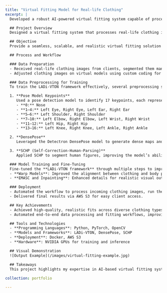 ```yaml
---
title: "Virtual Fitting Model for Real-life Clothing"
excerpt: |
  Developed a robust AI-powered virtual fitting system capable of processing real-life clothing images, generating high-quality virtual try-ons, and delivering realistic visuals.

  ## Project Overview
  Designed a virtual fitting system that processes real-life clothing images and generates realistic visualizations of clothing on virtual models, leveraging advanced AI and computer vision techniques.

  ## Objective
  Provide a seamless, scalable, and realistic virtual fitting solution for clients using cutting-edge computer vision and generative AI models.

  ## Process and Workflow

  ### Data Preparation
  - Received real-life clothing images from clients, segmented them manually, and aligned them onto mannequins for realistic wear visualizations.
  - Adjusted clothing images on virtual models using custom coding for natural and precise fitting.

  ### Data Preprocessing for Training
  To train the LADi-VTON framework effectively, several preprocessing steps were performed:

  1. **Pose Model Keypoints**  
     Used a pose detection model to identify 17 keypoints, each representing a specific human body joint:
     - **0:** Nose  
     - **1–4:** Left Eye, Right Eye, Left Ear, Right Ear  
     - **5–6:** Left Shoulder, Right Shoulder  
     - **7–10:** Left Elbow, Right Elbow, Left Wrist, Right Wrist  
     - **11–12:** Left Hip, Right Hip  
     - **13–16:** Left Knee, Right Knee, Left Ankle, Right Ankle  

  2. **DensePose**  
     Leveraged the Detectron DensePose model to generate dense maps and UV mappings for precise clothing alignment on the virtual model.

  3. **SCHP (Self-Correction-Human-Parsing)**  
     Applied SCHP to segment human figures, improving the model’s ability to refine and align clothing on different body parts.

  ### Model Training and Fine-Tuning
  Fine-tuned the **LADi-VTON framework** through multiple steps to improve output quality:
  - **Warp Models**: Improved the alignment between clothing and body pose.  
  - **EMASC and Inpainting**: Enhanced details for realistic visual output.  

  ### Deployment
  - Automated the workflow to process incoming clothing images, run the virtual fitting pipeline, and generate output images.  
  - Delivered final results via AWS S3 for easy client access.  

  ## Key Achievements
  - Achieved high-quality, realistic fits across diverse clothing types and body shapes.  
  - Automated end-to-end data processing and fitting workflows, improving efficiency and scalability.  

  ## Tools and Technologies
  - **Programming Languages**: Python, PyTorch, OpenCV  
  - **Models and Frameworks**: LADi-VTON, DensePose, SCHP  
  - **Deployment**: Docker, AWS S3  
  - **Hardware**: NVIDIA GPUs for training and inference  

  ## Visual Demonstration
  ![Output Example](/images/virtual-fitting-example.jpg)

  ## Takeaways
  This project highlights my expertise in AI-based virtual fitting systems, including generative AI, advanced preprocessing workflows, and end-to-end deployment.
  
collection: portfolio

---
```

